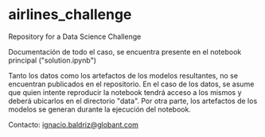 # airlines_challenge
Repository for a Data Science Challenge

Documentación de todo el caso, se encuentra presente en el notebook principal ("solution.ipynb")

Tanto los datos como los artefactos de los modelos resultantes, no se encuentran publicados en el repositorio. En el caso de los datos, se asume que quien intente reproducir la notebook tendrá acceso a los mismos y deberá ubicarlos en el directorio "data". Por otra parte, los artefactos de los modelos se generan durante la ejecución del notebook.

Contacto: ignacio.baldriz@globant.com